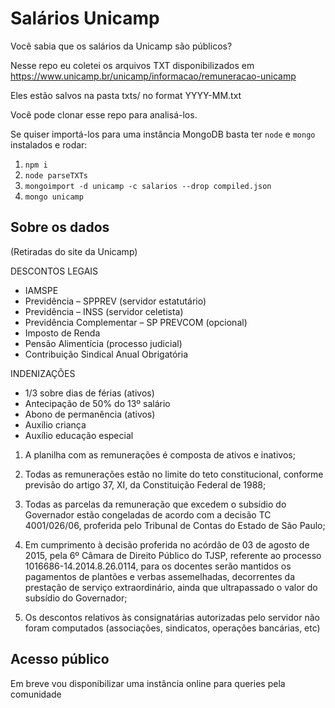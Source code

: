 # Salários Unicamp

Você sabia que os salários da Unicamp são públicos?

Nesse repo eu coletei os arquivos TXT disponibilizados em https://www.unicamp.br/unicamp/informacao/remuneracao-unicamp

Eles estão salvos na pasta txts/ no format YYYY-MM.txt

Você pode clonar esse repo para analisá-los.

Se quiser importá-los para uma instância MongoDB basta ter `node` e `mongo` instalados e rodar:
1. `npm i`
2. `node parseTXTs`
3. `mongoimport -d unicamp -c salarios --drop compiled.json`
4. `mongo unicamp`

## Sobre os dados
(Retiradas do site da Unicamp)

DESCONTOS LEGAIS
- IAMSPE
- Previdência – SPPREV (servidor estatutário)
- Previdência – INSS (servidor celetista)
- Previdência Complementar – SP PREVCOM (opcional)
- Imposto de Renda
- Pensão Alimentícia (processo judicial)
- Contribuição Sindical Anual Obrigatória

INDENIZAÇÕES
- 1/3 sobre dias de férias (ativos)
- Antecipação de 50% do 13º salário
- Abono de permanência (ativos)
- Auxílio criança
- Auxílio educação especial
 
1. A planilha com as remunerações é composta de ativos e inativos;

2. Todas as remunerações estão no limite do teto constitucional, conforme previsão do artigo 37, XI, da Constituição Federal de 1988;

3. Todas as parcelas da remuneração que excedem o subsídio do Governador estão congeladas de acordo com a decisão TC 4001/026/06, proferida pelo Tribunal de Contas do Estado de São Paulo;

4. Em cumprimento à decisão proferida no acórdão de 03 de agosto de 2015, pela 6º Câmara de Direito Público do TJSP, referente ao processo 1016686-14.2014.8.26.0114, para os docentes serão mantidos os pagamentos de plantões e verbas assemelhadas, decorrentes da prestação de serviço extraordinário, ainda que ultrapassado o valor do subsídio do Governador;

5. Os descontos relativos às consignatárias autorizadas pelo servidor não foram computados (associações, sindicatos, operações bancárias, etc)

## Acesso público
Em breve vou disponibilizar uma instância online para queries pela comunidade